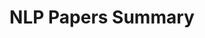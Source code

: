 ---
layout: home
title: NLP Papers Summary
pagination: 
  enabled: true
  category: NLP Papers Summary
---